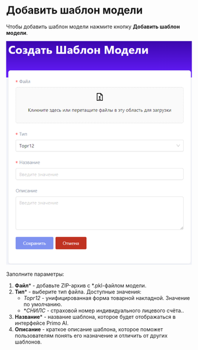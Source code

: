 # Добавить шаблон модели

Чтобы добавить шаблон модели нажмите кнопку **Добавить шаблон модели**. 

![](</primo-ai/images/add-model-templates.png>)

Заполните параметры:

1. **Файл**\* - добавьте ZIP-архив с *.pkl-файлом модели.
2. **Тип**\* - выберите тип файла. Доступные значения:
   * *Торг12* - унифицированная форма товарной накладной. Значение по умолчанию.
   * **СНИЛС* - страховой номер индивидуального лицевого счёта..
3. **Название**\* - название шаблона, которое будет отображаться в интерфейсе Primo AI.
4. **Описание** - краткое описание шаблона, которое поможет пользователям понять его назначение и отличить от других шаблонов.
